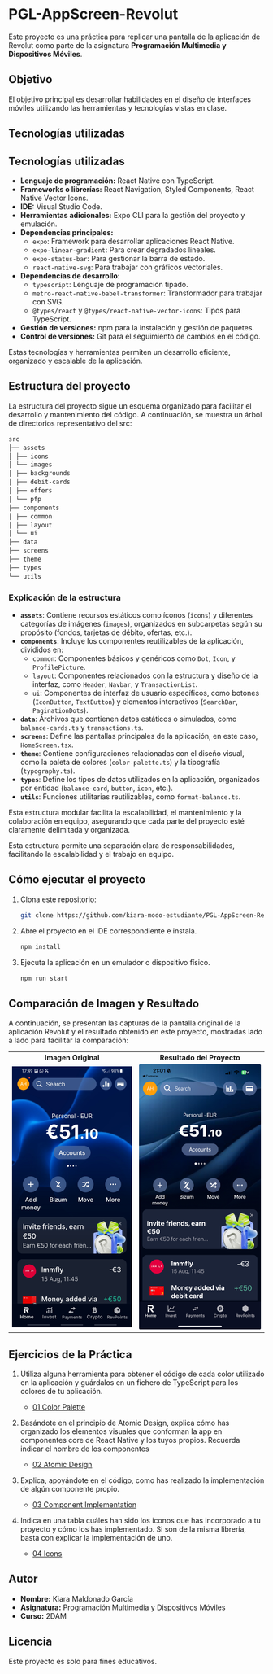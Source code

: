 # PGL-AppScreen-Revolut

Este proyecto es una práctica para replicar una pantalla de la aplicación de Revolut como parte de la asignatura **Programación Multimedia y Dispositivos Móviles**.

## Objetivo

El objetivo principal es desarrollar habilidades en el diseño de interfaces móviles utilizando las herramientas y tecnologías vistas en clase.

## Tecnologías utilizadas

## Tecnologías utilizadas

- **Lenguaje de programación:** React Native con TypeScript.
- **Frameworks o librerías:** React Navigation, Styled Components, React Native Vector Icons.
- **IDE:** Visual Studio Code.
- **Herramientas adicionales:** Expo CLI para la gestión del proyecto y emulación.
- **Dependencias principales:**
  - `expo`: Framework para desarrollar aplicaciones React Native.
  - `expo-linear-gradient`: Para crear degradados lineales.
  - `expo-status-bar`: Para gestionar la barra de estado.
  - `react-native-svg`: Para trabajar con gráficos vectoriales.
- **Dependencias de desarrollo:**
  - `typescript`: Lenguaje de programación tipado.
  - `metro-react-native-babel-transformer`: Transformador para trabajar con SVG.
  - `@types/react` y `@types/react-native-vector-icons`: Tipos para TypeScript.
- **Gestión de versiones:** npm para la instalación y gestión de paquetes.
- **Control de versiones:** Git para el seguimiento de cambios en el código.

Estas tecnologías y herramientas permiten un desarrollo eficiente, organizado y escalable de la aplicación.

## Estructura del proyecto

La estructura del proyecto sigue un esquema organizado para facilitar el desarrollo y mantenimiento del código. A continuación, se muestra un árbol de directorios representativo del src:

```markdown
src
├── assets
│ ├── icons
│ └── images
│ ├── backgrounds
│ ├── debit-cards
│ ├── offers
│ └── pfp
├── components
│ ├── common
│ ├── layout
│ └── ui
├── data
├── screens
├── theme
├── types
└── utils
```

### Explicación de la estructura

- **`assets`**: Contiene recursos estáticos como íconos (`icons`) y diferentes categorías de imágenes (`images`), organizados en subcarpetas según su propósito (fondos, tarjetas de débito, ofertas, etc.).
- **`components`**: Incluye los componentes reutilizables de la aplicación, divididos en:
  - `common`: Componentes básicos y genéricos como `Dot`, `Icon`, y `ProfilePicture`.
  - `layout`: Componentes relacionados con la estructura y diseño de la interfaz, como `Header`, `Navbar`, y `TransactionList`.
  - `ui`: Componentes de interfaz de usuario específicos, como botones (`IconButton`, `TextButton`) y elementos interactivos (`SearchBar`, `PaginationDots`).
- **`data`**: Archivos que contienen datos estáticos o simulados, como `balance-cards.ts` y `transactions.ts`.
- **`screens`**: Define las pantallas principales de la aplicación, en este caso, `HomeScreen.tsx`.
- **`theme`**: Contiene configuraciones relacionadas con el diseño visual, como la paleta de colores (`color-palette.ts`) y la tipografía (`typography.ts`).
- **`types`**: Define los tipos de datos utilizados en la aplicación, organizados por entidad (`balance-card`, `button`, `icon`, etc.).
- **`utils`**: Funciones utilitarias reutilizables, como `format-balance.ts`.

Esta estructura modular facilita la escalabilidad, el mantenimiento y la colaboración en equipo, asegurando que cada parte del proyecto esté claramente delimitada y organizada.

Esta estructura permite una separación clara de responsabilidades, facilitando la escalabilidad y el trabajo en equipo.

## Cómo ejecutar el proyecto

1. Clona este repositorio:
   ```bash
   git clone https://github.com/kiara-modo-estudiante/PGL-AppScreen-Revolut
   ```
2. Abre el proyecto en el IDE correspondiente e instala.

   ```bash
   npm install
   ```

3. Ejecuta la aplicación en un emulador o dispositivo físico.
   ```bash
   npm run start
   ```

## Comparación de Imagen y Resultado

A continuación, se presentan las capturas de la pantalla original de la aplicación Revolut y el resultado obtenido en este proyecto, mostradas lado a lado para facilitar la comparación:

<table>
   <tr>
      <td align="center"><strong>Imagen Original</strong></td>
      <td align="center"><strong>Resultado del Proyecto</strong></td>
   </tr>
   <tr>
      <td align="center">
         <img src="./docs/images/screenshots/original-revolut.jpg" alt="Imagen Original" width="300">
      </td>
      <td align="center">
         <img src="./docs/images/screenshots/final-result.jpeg" alt="Resultado del Proyecto" width="300">
      </td>
   </tr>
</table>

## Ejercicios de la Práctica

1. Utiliza alguna herramienta para obtener el código de cada color utilizado en la aplicación y guárdalos en un fichero de TypeScript para los colores de tu aplicación.

   - [01 Color Palette](./docs/01-color-palette.md)

2. Basándote en el principio de Atomic Design, explica cómo has organizado los elementos visuales que conforman la app en componentes core de React Native y los tuyos propios. Recuerda indicar el nombre de los componentes

   - [02 Atomic Design](./docs/02-atomic-design.md)

3. Explica, apoyándote en el código, como has realizado la implementación de algún componente propio.

   - [03 Component Implementation](./docs/03-component-implementation.md)

4. Indica en una tabla cuáles han sido los iconos que has incorporado a tu proyecto y cómo los has implementado. Si son de la misma librería, basta con explicar la implementación de uno.

   - [04 Icons](./docs/04-icons.md)

## Autor

- **Nombre:** Kiara Maldonado García
- **Asignatura:** Programación Multimedia y Dispositivos Móviles
- **Curso:** 2DAM

## Licencia

Este proyecto es solo para fines educativos.
